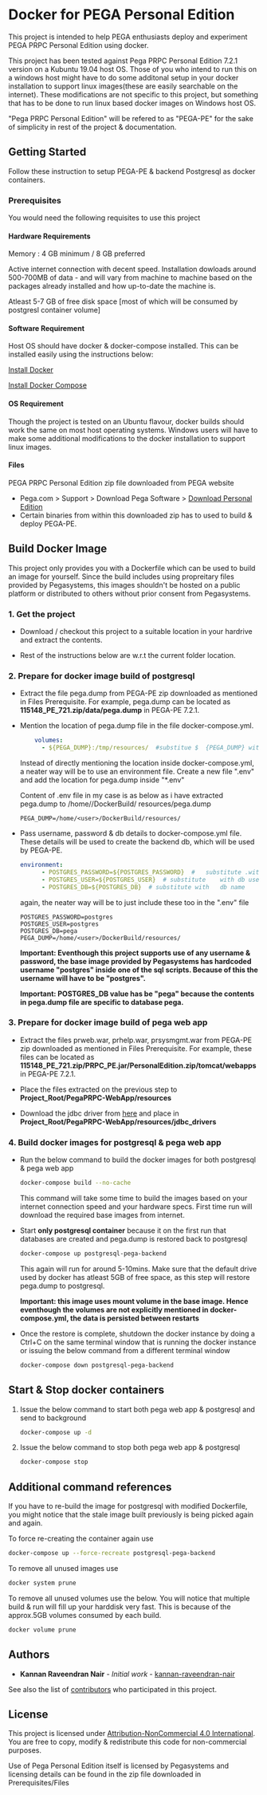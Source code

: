 # Docker for PEGA Personal Edition

This project is intended to help PEGA enthusiasts deploy and experiment PEGA PRPC Personal Edition using docker. 

This project has been tested against Pega PRPC Personal Edition 7.2.1 version on a Kubuntu 19.04 host OS. Those of you who intend to run this on a windows host might have to do some additonal setup in your docker installation to support linux images(these are easily searchable on the internet). These modifications are not specific to this project, but something that has to be done to run linux based docker images on Windows host OS.

"Pega PRPC Personal Edition" will be refered to as "PEGA-PE" for the sake of simplicity in rest of the project & documentation.

## Getting Started

Follow these instruction to setup PEGA-PE & backend Postgresql as docker containers.

### Prerequisites

You would need the following requisites to use this project

#### Hardware Requirements

Memory : 4 GB minimum / 8 GB preferred

Active internet connection with decent speed. Installation dowloads around 500-700MB of data - and will vary from machine to machine based on the packages already installed and how up-to-date the machine is.

Atleast 5-7 GB of free disk space [most of which will be consumed by postgresl container volume]

#### Software Requirement

Host OS should have docker & docker-compose installed. This can be installed easily using the instructions below:

[Install Docker](https://docs.docker.com/install/)

[Install Docker Compose](https://docs.docker.com/compose/install/)

#### OS Requirement

Though the project is tested on an Ubuntu flavour, docker builds should work the same on most host operating systems. Windows users will have to make some additional modifications to the docker installation to support linux images.

#### Files

PEGA PRPC Personal Edition zip file downloaded from PEGA website
  * Pega.com > Support > Download Pega Software > [Download Personal Edition](https://community1.pega.com/digital-delivery)
  * Certain binaries from within this downloaded zip has to used to build & deploy PEGA-PE.


## Build Docker Image

This project only provides you with a Dockerfile which can be used to build an image for yourself. Since the build includes using propreitary files provided by Pegasystems, this images shouldn't be hosted on a public platform or distributed to others without prior consent from Pegasystems. 

### 1. Get the project

* Download / checkout this project to a suitable location in your hardrive and extract the contents. 

* Rest of the instructions below are w.r.t the current folder location.

### 2. Prepare for docker image build  of postgresql

* Extract the file pega.dump from PEGA-PE zip downloaded as mentioned in Files Prerequisite. For example, pega.dump can be located as **115148_PE_721.zip/data/pega.dump** in PEGA-PE 7.2.1. 

* Mention the location of pega.dump file in the file docker-compose.yml.

    ```yml
        volumes:
          - ${PEGA_DUMP}:/tmp/resources/  #substitue $  {PEGA_DUMP} with directory holding pega.dump file
    ```
    Instead of directly mentioning the location inside  docker-compose.yml, a neater way will be to use an   environment file. 
    Create a new file ".env" and add the location for   pega.dump inside "*.env"


    Content of .env file in my case is as below as i have   extracted pega.dump to /home/<user>/DockerBuild/  resources/pega.dump
    ```env
    PEGA_DUMP=/home/<user>/DockerBuild/resources/
    ```

* Pass username, password & db details to   docker-compose.yml file. These details will be used to    create the backend db, which will be used by PEGA-PE. 

    ```yml
    environment:
          - POSTGRES_PASSWORD=${POSTGRES_PASSWORD}  #   substitute .with db password
          - POSTGRES_USER=${POSTGRES_USER}  # substitute    with db user
          - POSTGRES_DB=${POSTGRES_DB}  # substitute with   db name
    ```

    again, the neater way will be to just include these     too in the ".env" file
    ```env
    POSTGRES_PASSWORD=postgres
    POSTGRES_USER=postgres
    POSTGRES_DB=pega
    PEGA_DUMP=/home/<user>/DockerBuild/resources/
    ```
    
    **Important: Eventhough this project supports use of    any username & password, the base image provided by    Pegasystems has hardcoded username "postgres" inside   one of the sql scripts. Because of this the username  will have to be "postgres".**
    
    **Important: POSTGRES_DB value has be "pega" because    the contents in pega.dump file are specific to     database pega.**


### 3. Prepare for docker image build  of pega web app

* Extract the files prweb.war, prhelp.war, prsysmgmt.war from PEGA-PE zip downloaded as mentioned in Files Prerequisite. For example, these files can be located as **115148_PE_721.zip/PRPC_PE.jar/PersonalEdition.zip/tomcat/webapps** in PEGA-PE 7.2.1. 

* Place the files extracted on the previous step to **Project_Root/PegaPRPC-WebApp/resources**

* Download the jdbc driver from [here](https://jdbc.postgresql.org/download/postgresql-42.1.1.jre7.jar) and place in **Project_Root/PegaPRPC-WebApp/resources/jdbc_drivers**

### 4. Build docker images for postgresql & pega web app

* Run the below command to build the docker images for both postgresql & pega web app

    ```bash
    docker-compose build --no-cache
    ```
    This command will take some time to build the images based on your internet connection speed and your hardware specs. First time run will download  the required base images from internet. 

* Start **only postgresql container** because it on     the first run that databases are created and pega.dump  is restored back to postgresql

    ```bash
    docker-compose up postgresql-pega-backend
    ```
    This again will run for around 5-10mins. Make sure  that the default drive used by docker has atleast 5GB    of free space, as this step will restore pega.dump to  postgresql. 

    **Important: this image uses mount volume in the base image. Hence eventhough the volumes are not explicitly mentioned in docker-compose.yml, the data is persisted between restarts**

* Once the restore is complete, shutdown the docker instance by doing a Ctrl+C on the same terminal window that is running the docker instance or issuing the below command from a different terminal window
    ```bash
    docker-compose down postgresql-pega-backend
    ```

## Start & Stop docker containers
1. Issue the below command to start both pega web app & postgresql and send to background
    ```bash
    docker-compose up -d
    ```
2. Issue the below command to stop both pega web app & postgresql
    ```bash
    docker-compose stop
    ```

## Additional command references
If you have to re-build the image for postgresql with modified Dockerfile, you might notice that the stale image built previously is being picked again and again. 

To force re-creating the container again use
```bash
docker-compose up --force-recreate postgresql-pega-backend
```

To remove all unused images use
```bash
docker system prune
```

To remove all unused volumes use the below. You will notice that multiple build & run will fill up your harddisk very fast. This is because of the approx.5GB volumes consumed by each build.

```bash
docker volume prune
```

## Authors

* **Kannan Raveendran Nair** - *Initial work* - [kannan-raveendran-nair](https://github.com/kannan-raveendran-nair)

See also the list of [contributors](https://github.com/kannan-raveendran-nair/prpc-pe-linux/contributors) who participated in this project.

## License

This project is licensed under [Attribution-NonCommercial 4.0 International](https://creativecommons.org/licenses/by-nc/4.0/). You are free to copy, modify & redistribute this code for non-commercial purposes.

Use of Pega Personal Edition itself is licensed by Pegasystems and licensing details can be found in the zip file downloaded in Prerequisites/Files